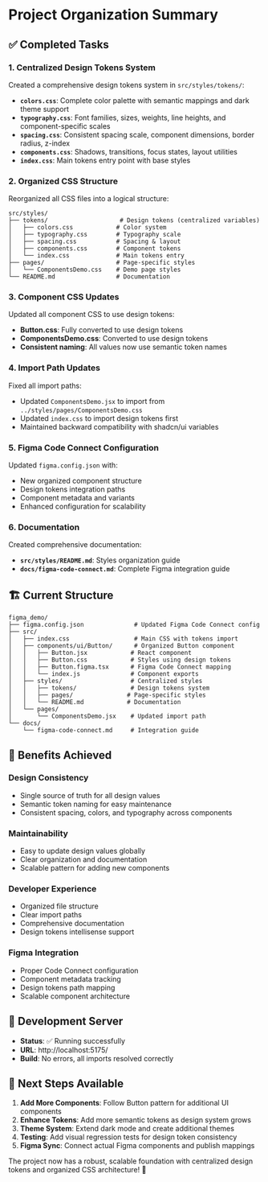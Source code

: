# Project Organization Summary

## ✅ Completed Tasks

### 1. Centralized Design Tokens System
Created a comprehensive design tokens system in `src/styles/tokens/`:

- **`colors.css`**: Complete color palette with semantic mappings and dark theme support
- **`typography.css`**: Font families, sizes, weights, line heights, and component-specific scales
- **`spacing.css`**: Consistent spacing scale, component dimensions, border radius, z-index
- **`components.css`**: Shadows, transitions, focus states, layout utilities
- **`index.css`**: Main tokens entry point with base styles

### 2. Organized CSS Structure
Reorganized all CSS files into a logical structure:

```
src/styles/
├── tokens/                    # Design tokens (centralized variables)
│   ├── colors.css            # Color system
│   ├── typography.css        # Typography scale
│   ├── spacing.css           # Spacing & layout
│   ├── components.css        # Component tokens
│   └── index.css             # Main tokens entry
├── pages/                    # Page-specific styles
│   └── ComponentsDemo.css    # Demo page styles
└── README.md                 # Documentation
```

### 3. Component CSS Updates
Updated all component CSS to use design tokens:

- **Button.css**: Fully converted to use design tokens
- **ComponentsDemo.css**: Converted to use design tokens
- **Consistent naming**: All values now use semantic token names

### 4. Import Path Updates
Fixed all import paths:

- Updated `ComponentsDemo.jsx` to import from `../styles/pages/ComponentsDemo.css`
- Updated `index.css` to import design tokens first
- Maintained backward compatibility with shadcn/ui variables

### 5. Figma Code Connect Configuration
Updated `figma.config.json` with:

- New organized component structure
- Design tokens integration paths
- Component metadata and variants
- Enhanced configuration for scalability

### 6. Documentation
Created comprehensive documentation:

- **`src/styles/README.md`**: Styles organization guide
- **`docs/figma-code-connect.md`**: Complete Figma integration guide

## 🏗️ Current Structure

```
figma_demo/
├── figma.config.json              # Updated Figma Code Connect config
├── src/
│   ├── index.css                  # Main CSS with tokens import
│   ├── components/ui/Button/      # Organized Button component
│   │   ├── Button.jsx            # React component
│   │   ├── Button.css            # Styles using design tokens
│   │   ├── Button.figma.tsx      # Figma Code Connect mapping
│   │   └── index.js              # Component exports
│   ├── styles/                   # Centralized styles
│   │   ├── tokens/               # Design tokens system
│   │   ├── pages/               # Page-specific styles
│   │   └── README.md            # Documentation
│   └── pages/
│       └── ComponentsDemo.jsx    # Updated import path
└── docs/
    └── figma-code-connect.md     # Integration guide
```

## 🎯 Benefits Achieved

### Design Consistency
- Single source of truth for all design values
- Semantic token naming for easy maintenance
- Consistent spacing, colors, and typography across components

### Maintainability
- Easy to update design values globally
- Clear organization and documentation
- Scalable pattern for adding new components

### Developer Experience
- Organized file structure
- Clear import paths
- Comprehensive documentation
- Design tokens intellisense support

### Figma Integration
- Proper Code Connect configuration
- Component metadata tracking
- Design tokens path mapping
- Scalable component architecture

## 🚀 Development Server
- **Status**: ✅ Running successfully
- **URL**: http://localhost:5175/
- **Build**: No errors, all imports resolved correctly

## 📝 Next Steps Available

1. **Add More Components**: Follow Button pattern for additional UI components
2. **Enhance Tokens**: Add more semantic tokens as design system grows
3. **Theme System**: Extend dark mode and create additional themes
4. **Testing**: Add visual regression tests for design token consistency
5. **Figma Sync**: Connect actual Figma components and publish mappings

The project now has a robust, scalable foundation with centralized design tokens and organized CSS architecture! 🎉
